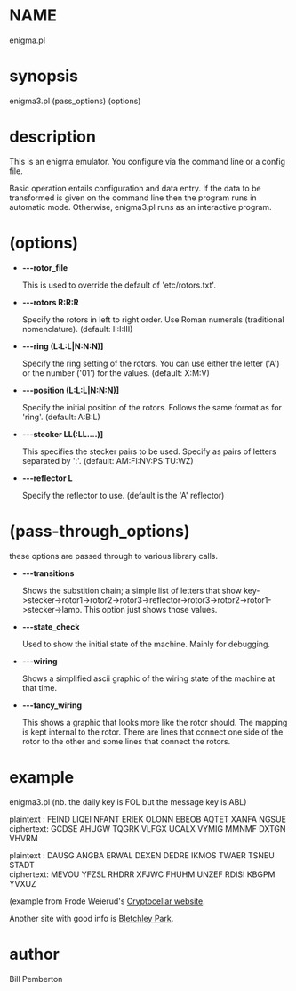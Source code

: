 # NAME

enigma.pl

# synopsis

enigma3.pl (pass\_options) (options)

# description

This is an enigma emulator. You configure via the command line or a config file.

Basic operation entails configuration and data entry.  If the data to be transformed is given on the command line then
the program runs in automatic mode.  Otherwise, enigma3.pl runs as an interactive program.

# (options)

- **---rotor\_file**

    This is used to override the default of 'etc/rotors.txt'.  
<p>

</p>

- **---rotors R:R:R**

    Specify the rotors in left to right order. Use Roman numerals (traditional nomenclature). 
    \(default: II:I:III)
<p>

</p>

- **---ring (L:L:L|N:N:N)\]**

    Specify the ring setting of the rotors. You can use either the letter ('A') or the number ('01') for the values. 
    \(default: X:M:V)
<p>

</p>

- **---position (L:L:L|N:N:N)\]**

    Specify the initial position of the rotors. Follows the same format as for 'ring'.
    \(default: A:B:L)
<p>

</p>

- **---stecker LL(:LL....)\]**

    This specifies the stecker pairs to be used. Specify as pairs of letters separated by ':'.
    \(default: AM:FI:NV:PS:TU:WZ)
<p>

</p>

- **---reflector L**

    Specify the reflector to use. (default is the 'A' reflector)
<p>

</p>

# (pass-through\_options)

these options are passed through to various library calls.

- **---transitions**

    Shows the substition chain; a simple list of letters that show key->stecker->rotor1->rotor2->rotor3->reflector->rotor3->rotor2->rotor1->stecker->lamp.  This option just shows those values.
<p>

</p>

- **---state\_check**

    Used to show the initial state of the machine.  Mainly for debugging.
<p>

</p>

- **---wiring**

    Shows a simplified ascii graphic of the wiring state of the machine at that time.
<p>

</p>

- **---fancy\_wiring**

    This shows a graphic that looks more like the rotor should.  The mapping is kept internal to the rotor.  There are lines that connect one side of the rotor to the other and some lines that connect the rotors.
<p>

</p>

# example

enigma3.pl 
(nb. the daily key is FOL but the message key is ABL)

plaintext : FEIND LIQEI NFANT ERIEK OLONN EBEOB AQTET XANFA NGSUE  
ciphertext: GCDSE AHUGW TQGRK VLFGX UCALX VYMIG MMNMF DXTGN VHVRM  

plaintext : DAUSG ANGBA ERWAL DEXEN DEDRE IKMOS TWAER TSNEU STADT  
ciphertext: MEVOU YFZSL RHDRR XFJWC FHUHM UNZEF RDISI KBGPM YVXUZ  

\(example from Frode Weierud\'s [Cryptocellar website](http://cryptocellar.web.cern.ch/cryptocellar/enigma/EMsg1930.html).

Another site with good info is [Bletchley Park](http://www.codesandciphers.org.uk).

# author

Bill Pemberton
